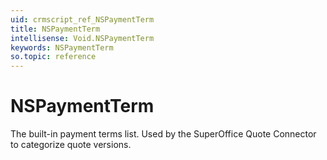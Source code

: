 ```yaml
---
uid: crmscript_ref_NSPaymentTerm
title: NSPaymentTerm
intellisense: Void.NSPaymentTerm
keywords: NSPaymentTerm
so.topic: reference
---
```


# NSPaymentTerm

The built-in payment terms list. Used by the SuperOffice Quote Connector to categorize quote versions.
